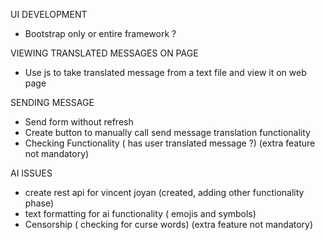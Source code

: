 UI DEVELOPMENT
- Bootstrap only or entire framework ?

VIEWING TRANSLATED MESSAGES ON PAGE
- Use js to take translated message from a text file and view it on web page

SENDING MESSAGE 
- Send form without refresh 
- Create button to manually call send message translation functionality
- Checking Functionality ( has user translated message ?) (extra feature not mandatory)

AI ISSUES
- create rest api for vincent joyan (created, adding other functionality phase)
- text formatting for ai functionality ( emojis and symbols)
- Censorship ( checking for curse words) (extra feature not mandatory)